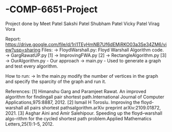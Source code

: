 # -COMP-6651-Project
Project done by
Meet Patel
Sakshi Patel
Shubham Patel
Vicky Patel
Virag Vora

Report: https://drive.google.com/file/d/1ri1TEyHmNB7Uf6dEMjRKO03a3Se34ZM6/view?usp=sharing
Files:
-> FloydWarshall.py: Floyd Warshall Algorithm code.
-> GargRawatUP.py [1]
-> ImprovingFWA.py [2]
-> RectangleAlgorithm.py [3]
-> OurAlgorithm.py - Our approach
-> main.py - Used to generate a graph and test every algorithm.

How to run:
-> In the main.py modify the number of vertices in the graph and specify the sparcity of the graph and run it.

References:
[1] Himanshu Garg and Paramjeet Rawat. An improved algorithm for findingall pair shortest path.International Journal of Computer Applications,975:8887, 2012.
[2] Ismail H Toroslu. Improving the floyd-warshall all pairs shortest pathsalgorithm.arXiv preprint arXiv:2109.01872, 2021.
[3] Asghar Aini and Amir Salehipour. Speeding up the floyd–warshall algo-rithm for the cycled shortest path problem.Applied Mathematics Letters,25(1):1–5, 2012.
